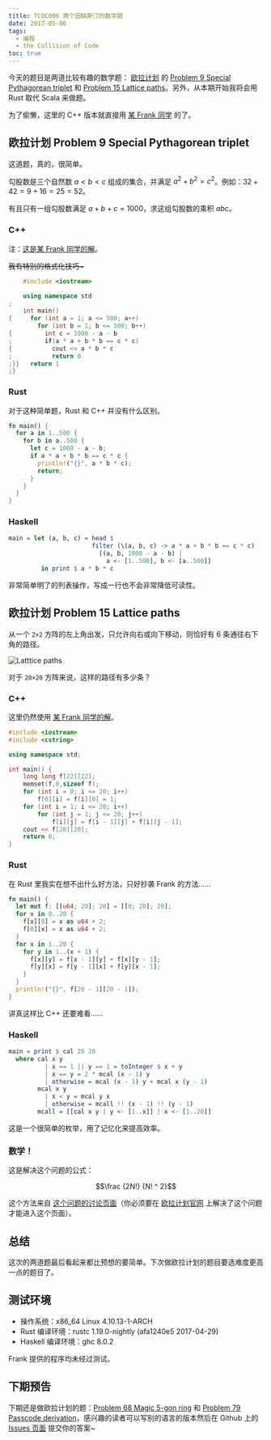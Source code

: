 ```yaml
---
title: TCOC006 两个因缺斯汀的数学题
date: 2017-05-06
tags:
  - 编程
  - the Collision of Code
toc: true
---
```


今天的题目是两道比较有趣的数学题： [欧拉计划](https://projecteuler.net/) 的 [Problem 9 Special Pythagorean triplet](https://projecteuler.net/problem=9) 和 [Problem 15 Lattice paths](https://projecteuler.net/problem=15)。另外，从本期开始我将会用 Rust 取代 Scala 来做题。

为了偷懒，这里的 C++ 版本就直接用 [某 Frank 同学](https://frankfoot.github.io/) 的了。

<!-- more -->

## 欧拉计划 Problem 9 Special Pythagorean triplet

这道题，真的，很简单。

勾股数是三个自然数 $a < b < c$ 组成的集合，并满足 $a ^ 2 + b ^ 2 = c ^ 2$。例如：$32 + 42 = 9 + 16 = 25 = 52$。

有且只有一组勾股数满足 $a + b + c = 1000$，求这组勾股数的乘积 $abc$。

### C++

注：[这是某 Frank 同学的解](https://frankfoot.github.io/Project-Euler/docs/9.html)。

<s>我有特别的格式化技巧~</s>

```cpp
    #include <iostream>

    using namespace std
;
    int main()
{     for (int a = 1; a <= 500; a++)
        for (int b = 1; b <= 500; b++)
{         int c = 1000 - a - b
;         if(a * a + b * b == c * c)
{           cout << a * b * c
;           return 0
;}}   return 1
;}
```

### Rust

对于这种简单题，Rust 和 C++ 并没有什么区别。

```rust
fn main() {
  for a in 1..500 {
    for b in a..500 {
      let c = 1000 - a - b;
      if a * a + b * b == c * c {
        println!("{}", a * b * c);
        return;
      }
    }
  }
}
```

### Haskell

```haskell
main = let (a, b, c) = head $
                       filter (\(a, b, c) -> a * a + b * b == c * c)
                         [(a, b, 1000 - a - b) |
                           a <- [1..500], b <- [a..500]]
         in print $ a * b * c
```

非常简单明了的列表操作，写成一行也不会非常降低可读性。

## 欧拉计划 Problem 15 Lattice paths

从一个 `2×2` 方阵的左上角出发，只允许向右或向下移动，则恰好有 6 条通往右下角的路径。

![Latttice paths](https://projecteuler.net/project/images/p015.gif)

对于 `20×20` 方阵来说，这样的路径有多少条？

### C++

这里仍然使用 [某 Frank 同学的解](https://frankfoot.github.io/Project-Euler/docs/15.html)。

```cpp
#include <iostream>
#include <cstring>

using namespace std;

int main() {
	long long f[22][22];
	memset(f,0,sizeof f);
	for (int i = 0; i <= 20; i++)
		f[0][i] = f[i][0] = 1;
	for (int i = 1; i <= 20; i++)
		for (int j = 1; j <= 20; j++)
			f[i][j] = f[i - 1][j] + f[i][j - 1];
	cout << f[20][20];
	return 0;
}
```

### Rust

在 Rust 里我实在想不出什么好方法，只好抄袭 Frank 的方法……

```rust
fn main() {
  let mut f: [[u64; 20]; 20] = [[0; 20]; 20];
  for x in 0..20 {
    f[x][0] = x as u64 + 2;
    f[0][x] = x as u64 + 2;
  }
  for x in 1..20 {
    for y in 1..(x + 1) {
      f[x][y] = f[x - 1][y] + f[x][y - 1];
      f[y][x] = f[y - 1][x] + f[y][x - 1];
    }
  }
  println!("{}", f[20 - 1][20 - 1]);
}
```

讲真这样比 C++ 还要难看……

### Haskell

```haskell
main = print $ cal 20 20
  where cal x y
          | x == 1 || y == 1 = toInteger $ x + y
          | x == y = 2 * mcal (x - 1) y
          | otherwise = mcal (x - 1) y + mcal x (y - 1)
        mcal x y
          | x < y = mcal y x
          | otherwise = mcall !! (x - 1) !! (y - 1)
        mcall = [[cal x y | y <- [1..x]] | x <- [1..20]]
```

这是一个很简单的枚举，用了记忆化来提高效率。

### 数学！

这是解决这个问题的公式：

$$\frac {2N!} {N! ^ 2}$$

这个方法来自 [这个问题的讨论页面](https://projecteuler.net/thread=15)（你必须要在 [欧拉计划官网](https://projecteuler.net/) 上解决了这个问题才能进入这个页面）。

## 总结

这次的两道题最后看起来都比预想的要简单。下次做欧拉计划的题目要选难度更高一点的题目了。

## 测试环境

- 操作系统：x86_64 Linux 4.10.13-1-ARCH
- Rust 编译环境：rustc 1.19.0-nightly (afa1240e5 2017-04-29)
- Haskell 编译环境：ghc 8.0.2

Frank 提供的程序均未经过测试。

## 下期预告

下期还是做欧拉计划的题：[Problem 68 Magic 5-gon ring](https://projecteuler.net/problem=68) 和 [Problem 79 Passcode derivation](https://projecteuler.net/problem=79)，感兴趣的读者可以写别的语言的版本然后在 Github 上的 [Issues 页面](https://github.com/Problem233/blog/issues) 提交你的答案~
